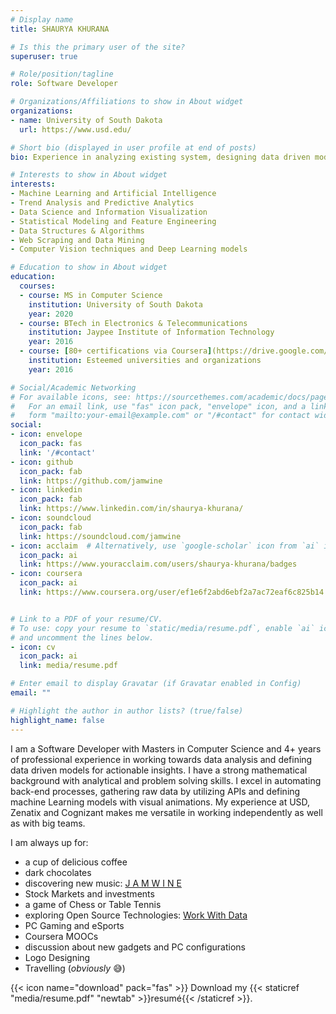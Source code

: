 ```yaml
---
# Display name
title: SHAURYA KHURANA

# Is this the primary user of the site?
superuser: true

# Role/position/tagline
role: Software Developer

# Organizations/Affiliations to show in About widget
organizations:
- name: University of South Dakota
  url: https://www.usd.edu/

# Short bio (displayed in user profile at end of posts)
bio: Experience in analyzing existing system, designing data driven models and driving strategic plans by working with various stakeholders to manage entire project.

# Interests to show in About widget
interests:
- Machine Learning and Artificial Intelligence
- Trend Analysis and Predictive Analytics
- Data Science and Information Visualization
- Statistical Modeling and Feature Engineering
- Data Structures & Algorithms
- Web Scraping and Data Mining
- Computer Vision techniques and Deep Learning models

# Education to show in About widget
education:
  courses:
  - course: MS in Computer Science
    institution: University of South Dakota
    year: 2020
  - course: BTech in Electronics & Telecommunications
    institution: Jaypee Institute of Information Technology
    year: 2016
  - course: [80+ certifications via Coursera](https://drive.google.com/drive/folders/1ax3GNom6oV6kqe4vubMIsGD5AwTUXgU7)
    institution: Esteemed universities and organizations
    year: 2016

# Social/Academic Networking
# For available icons, see: https://sourcethemes.com/academic/docs/page-builder/#icons
#   For an email link, use "fas" icon pack, "envelope" icon, and a link in the
#   form "mailto:your-email@example.com" or "/#contact" for contact widget.
social:
- icon: envelope
  icon_pack: fas
  link: '/#contact'
- icon: github
  icon_pack: fab
  link: https://github.com/jamwine
- icon: linkedin
  icon_pack: fab
  link: https://www.linkedin.com/in/shaurya-khurana/
- icon: soundcloud
  icon_pack: fab
  link: https://soundcloud.com/jamwine
- icon: acclaim  # Alternatively, use `google-scholar` icon from `ai` icon pack
  icon_pack: ai
  link: https://www.youracclaim.com/users/shaurya-khurana/badges
- icon: coursera
  icon_pack: ai
  link: https://www.coursera.org/user/ef1e6f2abd6ebf2a7ac72eaf6c825b14


# Link to a PDF of your resume/CV.
# To use: copy your resume to `static/media/resume.pdf`, enable `ai` icons in `params.toml`, 
# and uncomment the lines below.
- icon: cv
  icon_pack: ai
  link: media/resume.pdf

# Enter email to display Gravatar (if Gravatar enabled in Config)
email: ""

# Highlight the author in author lists? (true/false)
highlight_name: false
---
```


I am a Software Developer with Masters in Computer Science and 4+ years of professional experience in working towards data analysis and defining data driven models for actionable insights. I have a strong mathematical background with analytical and problem solving skills. I excel in automating back-end processes, gathering raw data by utilizing APIs and defining machine Learning models with visual animations. My experience at USD, Zenatix and Cognizant makes me versatile in working independently as well as with big teams.


I am always up for:
 - a cup of delicious coffee
 - dark chocolates
 - discovering new music: [J A M W I N E](https://jam-wine.tumblr.com/)
 - Stock Markets and investments
 - a game of Chess or Table Tennis
 - exploring Open Source Technologies: [Work With Data](https://workwithdata.tumblr.com/)
 - PC Gaming and eSports
 - Coursera MOOCs
 - discussion about new gadgets and PC configurations
 - Logo Designing
 - Travelling (*obviously* :sweat_smile:)

{{< icon name="download" pack="fas" >}} Download my {{< staticref "media/resume.pdf" "newtab" >}}resumé{{< /staticref >}}.

<!-- ![jamwine.png](https://avatars.githubusercontent.com/u/7883396?s=460&u=56eaac1fc8d368fa0e20a5358ebe36de17c6facd&v=4) -->
